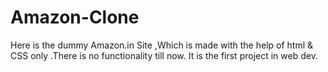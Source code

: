 # Amazon-Clone
Here is the dummy Amazon.in Site ,Which is made with the help of html &amp; CSS only .There is no functionality till now. It is the first project in web dev.
